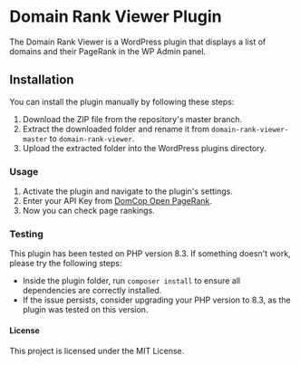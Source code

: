 # Domain Rank Viewer Plugin

The Domain Rank Viewer is a WordPress plugin that displays a list of domains and their PageRank in the WP Admin panel.

## Installation

You can install the plugin manually by following these steps:

1. Download the ZIP file from the repository's master branch.
2. Extract the downloaded folder and rename it from `domain-rank-viewer-master` to `domain-rank-viewer`.
3. Upload the extracted folder into the WordPress plugins directory.

### Usage

1. Activate the plugin and navigate to the plugin's settings.
2. Enter your API Key from [DomCop Open PageRank](https://www.domcop.com/openpagerank/documentation).
3. Now you can check page rankings.

### Testing

This plugin has been tested on PHP version 8.3. If something doesn't work, please try the following steps:

- Inside the plugin folder, run `composer install` to ensure all dependencies are correctly installed.
- If the issue persists, consider upgrading your PHP version to 8.3, as the plugin was tested on this version.

#### License

This project is licensed under the MIT License.
